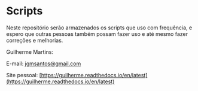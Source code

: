 # Scripts

Neste repositório serão armazenados os scripts que uso com frequência, e espero que outras pessoas também possam fazer uso e até mesmo fazer correções e melhorias.

Guilherme Martins:

E-mail: jgmsantos@gmail.com

Site pessoal: [https://guilherme.readthedocs.io/en/latest](https://guilherme.readthedocs.io/en/latest)
